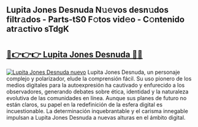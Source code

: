 ## Lupita Jones Desnuda N𝚞𝚎vos desn𝚞dos filtr𝚊dos - Parts-tS0 F𝚘tos vid𝚎o - C𝚘ntenido atr𝚊ctivo sTdgK

# <h2><a href="http://mb9tt7.tromn.icu/?c=Lupita+Jones+Desnuda">🔗👉👉👉 Lupita Jones Desnuda 🔗🔗</a></h2>

[![Lupita Jones Desnuda nuevo](https://i.imgur.com/pEAQMta.gif)](http://mb9tt7.tromn.icu/?c=Lupita+Jones+Desnuda)
Lupita Jones Desnuda, un personaje complejo y polarizador, elude la comprensión fácil. Su uso pionero de los medios digitales para la autoexpresión ha cautivado y enfurecido a los observadores, generando debates sobre ética, identidad y la naturaleza evolutiva de las comunidades en línea. Aunque sus planes de futuro no están claros, su papel en la redefinición de la esfera digital es incuestionable. La determinación inquebrantable y el carisma innegable impulsan a Lupita Jones Desnuda a nuevas alturas en el ámbito digital.
